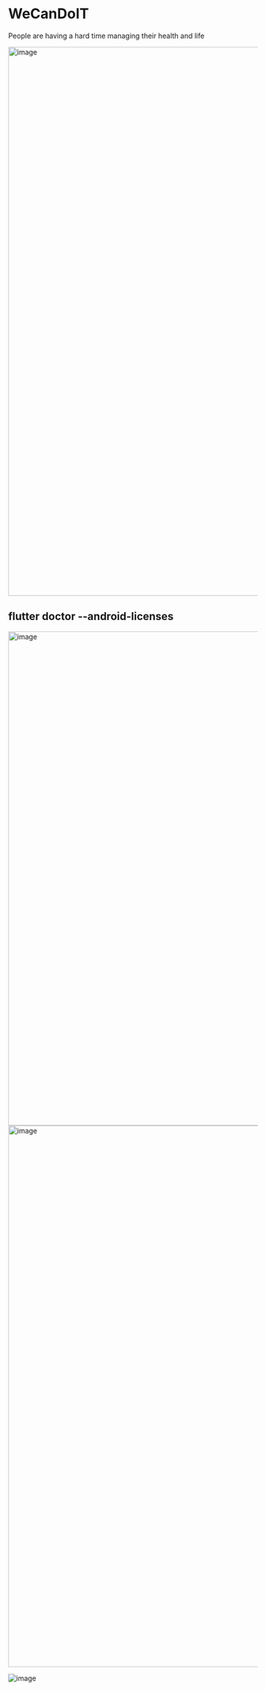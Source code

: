 # WeCanDoIT
People are having a hard time managing their health and life


<img width="1109" alt="image" src="https://github.com/wanilly/DataStructure/assets/49769190/f09bc33e-3e83-4b46-a567-b12bad78aae3">


## flutter doctor --android-licenses

<img width="998" alt="image" src="https://github.com/wanilly/DataStructure/assets/49769190/2ae22016-f67d-43ac-a628-910240f8dd70">

<img width="1094" alt="image" src="https://github.com/wanilly/DataStructure/assets/49769190/e8440345-9ebd-4de2-a418-617d5ba361af">

![image](https://github.com/wanilly/DataStructure/assets/49769190/b106198d-0d68-4747-8c6b-6e6edc5fcaad)
